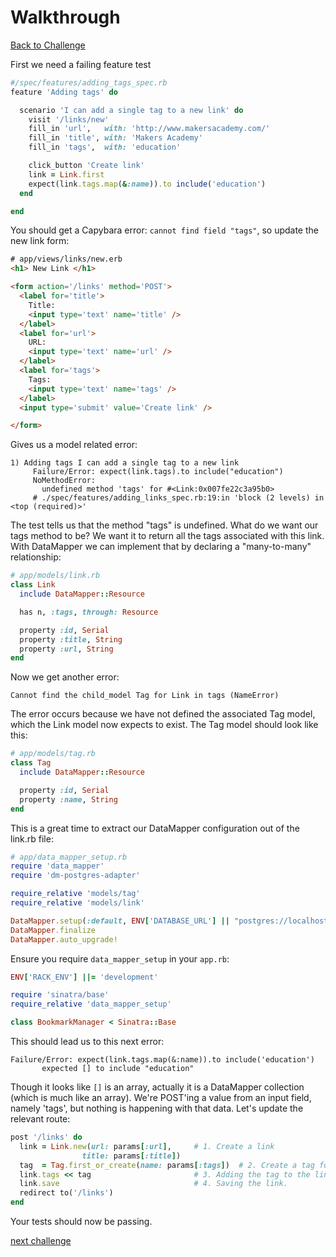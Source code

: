 # Walkthrough

[Back to Challenge](../15_tagging_links.md)


First we need a failing feature test

```ruby
#/spec/features/adding_tags_spec.rb
feature 'Adding tags' do

  scenario 'I can add a single tag to a new link' do
    visit '/links/new'
    fill_in 'url',   with: 'http://www.makersacademy.com/'
    fill_in 'title', with: 'Makers Academy'
    fill_in 'tags',  with: 'education'

    click_button 'Create link'
    link = Link.first
    expect(link.tags.map(&:name)).to include('education')
  end

end
```

You should get a Capybara error: `cannot find field "tags"`, so update the new link form:

```html
# app/views/links/new.erb
<h1> New Link </h1>

<form action='/links' method='POST'>
  <label for='title'>
    Title:
    <input type='text' name='title' />
  </label>
  <label for='url'>
    URL:
    <input type='text' name='url' />
  </label>
  <label for='tags'>
    Tags:
    <input type='text' name='tags' />
  </label>
  <input type='submit' value='Create link' />

</form>
```

Gives us a model related error:

```
1) Adding tags I can add a single tag to a new link
     Failure/Error: expect(link.tags).to include("education")
     NoMethodError:
       undefined method 'tags' for #<Link:0x007fe22c3a95b0>
     # ./spec/features/adding_links_spec.rb:19:in 'block (2 levels) in <top (required)>'
```

The test tells us that the method "tags" is undefined. What do we want our tags method to be? We want it to return all the tags associated with this link. With DataMapper we can implement that by declaring a "many-to-many" relationship:

```ruby
# app/models/link.rb
class Link
  include DataMapper::Resource

  has n, :tags, through: Resource

  property :id, Serial
  property :title, String
  property :url, String
end
```

Now we get another error:

```
Cannot find the child_model Tag for Link in tags (NameError)
```

The error occurs because we have not defined the associated Tag model, which the Link model now expects to exist. The Tag model should look like this:

```ruby
# app/models/tag.rb
class Tag
  include DataMapper::Resource

  property :id, Serial
  property :name, String
end
```

This is a great time to extract our DataMapper configuration out of the link.rb file:

```ruby
# app/data_mapper_setup.rb
require 'data_mapper'
require 'dm-postgres-adapter'

require_relative 'models/tag'
require_relative 'models/link'

DataMapper.setup(:default, ENV['DATABASE_URL'] || "postgres://localhost/bookmark_manager_#{ENV['RACK_ENV']}")
DataMapper.finalize
DataMapper.auto_upgrade!
```

Ensure you require `data_mapper_setup` in your `app.rb`:

```ruby
ENV['RACK_ENV'] ||= 'development'

require 'sinatra/base'
require_relative 'data_mapper_setup'

class BookmarkManager < Sinatra::Base
```

This should lead us to this next error:

```
Failure/Error: expect(link.tags.map(&:name)).to include('education')
       expected [] to include "education"
```

Though it looks like `[]` is an array, actually it is a DataMapper collection (which is much like an array).
We're POST'ing a value from an input field, namely 'tags', but nothing is happening with that data. Let's update the relevant route:

```ruby
post '/links' do
  link = Link.new(url: params[:url],     # 1. Create a link
                title: params[:title])
  tag  = Tag.first_or_create(name: params[:tags])  # 2. Create a tag for the link
  link.tags << tag                       # 3. Adding the tag to the link's DataMapper collection.
  link.save                              # 4. Saving the link.
  redirect to('/links')
end
```

Your tests should now be passing.

[next challenge](../16_filtering_tags.md)
